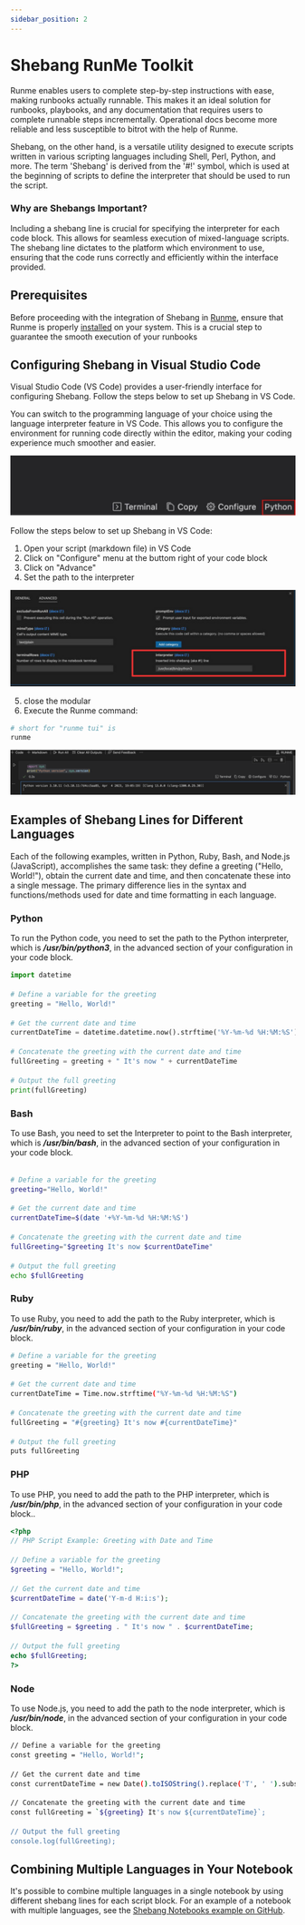 ```yaml
---
sidebar_position: 2
---
```


# Shebang RunMe Toolkit

Runme enables users to complete step-by-step instructions with ease, making runbooks actually runnable. This makes it an ideal solution for runbooks, playbooks, and any documentation that requires users to complete runnable steps incrementally. Operational docs become more reliable and less susceptible to bitrot with the help of Runme.

Shebang, on the other hand, is a versatile utility designed to execute scripts written in various scripting languages including Shell, Perl, Python, and more. The term 'Shebang' is derived from the '#!' symbol, which is used at the beginning of scripts to define the interpreter that should be used to run the script.

### Why are Shebangs Important?

Including a shebang line is crucial for specifying the interpreter for each code block. This allows for seamless execution of mixed-language scripts. The shebang line dictates to the platform which environment to use, ensuring that the code runs correctly and efficiently within the interface provided.

## Prerequisites

Before proceeding with the integration of Shebang in [Runme](/install#runme-cli), ensure that Runme is properly [installed](/install#runme-cli) on your system. This is a crucial step to guarantee the smooth execution of your runbooks

## Configuring Shebang in Visual Studio Code

Visual Studio Code (VS Code) provides a user-friendly interface for configuring Shebang. Follow the steps below to set up Shebang in VS Code.

You can switch to the programming language of your choice using the language interpreter feature in VS Code. This allows you to configure the environment for running code directly within the editor, making your coding experience much smoother and easier.

![shebang-language-mood](../../static/img/shebang-language-mood.png)

Follow the steps below to set up Shebang in VS Code:

1. Open your script (markdown file) in VS Code
2. Click on "Configure" menu at the buttom right of your code block
3. Click on "Advance"
4. Set the path to the interpreter

![shebang-interpreter](../../static/img/shebang-interpreters.png)

5. close the modular
6. Execute the Runme command:

```sh
# short for "runme tui" is 
runme
```

![shebang-output](../../static/img/shebang-outputt.png)

## Examples of Shebang Lines for Different Languages

Each of the following examples, written in Python, Ruby, Bash, and Node.js (JavaScript), accomplishes the same task: they define a greeting ("Hello, World!"), obtain the current date and time, and then concatenate these into a single message. The primary difference lies in the syntax and functions/methods used for date and time formatting in each language.

### Python

To run the Python code, you need to set the path to the Python interpreter, which is ***/usr/bin/python3***, in the advanced section of your configuration in your code block.

```python
import datetime

# Define a variable for the greeting
greeting = "Hello, World!"

# Get the current date and time
currentDateTime = datetime.datetime.now().strftime('%Y-%m-%d %H:%M:%S')

# Concatenate the greeting with the current date and time
fullGreeting = greeting + " It's now " + currentDateTime

# Output the full greeting
print(fullGreeting)
```

### Bash

To use Bash, you need to set the Interpreter to point to the Bash interpreter, which is ***/usr/bin/bash***, in the advanced section of your configuration in your code block.

```sh

# Define a variable for the greeting
greeting="Hello, World!"

# Get the current date and time
currentDateTime=$(date '+%Y-%m-%d %H:%M:%S')

# Concatenate the greeting with the current date and time
fullGreeting="$greeting It's now $currentDateTime"

# Output the full greeting
echo $fullGreeting
```

### Ruby

To use Ruby, you need to add the path to the Ruby interpreter, which is ***/usr/bin/ruby***, in the advanced section of your configuration in your code block.

```sh
# Define a variable for the greeting
greeting = "Hello, World!"

# Get the current date and time
currentDateTime = Time.now.strftime("%Y-%m-%d %H:%M:%S")

# Concatenate the greeting with the current date and time
fullGreeting = "#{greeting} It's now #{currentDateTime}"

# Output the full greeting
puts fullGreeting
```

### PHP

To use PHP, you need to add the path to the PHP interpreter, which is ***/usr/bin/php***, in the advanced section of your configuration in your code block..

```php { interpreter=/opt/homebrew/bin/php }
<?php
// PHP Script Example: Greeting with Date and Time

// Define a variable for the greeting
$greeting = "Hello, World!";

// Get the current date and time
$currentDateTime = date('Y-m-d H:i:s');

// Concatenate the greeting with the current date and time
$fullGreeting = $greeting . " It's now " . $currentDateTime;

// Output the full greeting
echo $fullGreeting;
?>
```

### Node

To use Node.js, you need to add the path to the node interpreter, which is ***/usr/bin/node***, in the advanced section of your configuration in your code block.

```sh
// Define a variable for the greeting
const greeting = "Hello, World!";

// Get the current date and time
const currentDateTime = new Date().toISOString().replace('T', ' ').substring(0, 19);

// Concatenate the greeting with the current date and time
const fullGreeting = `${greeting} It's now ${currentDateTime}`;

// Output the full greeting
console.log(fullGreeting);
```

## Combining Multiple Languages in Your Notebook

It's possible to combine multiple languages in a single notebook by using different shebang lines for each script block. For an example of a notebook with multiple languages, see the [Shebang Notebooks example on GitHub](https://github.com/stateful/Shebang-Notebooks/blob/main/shebang-example.md).

